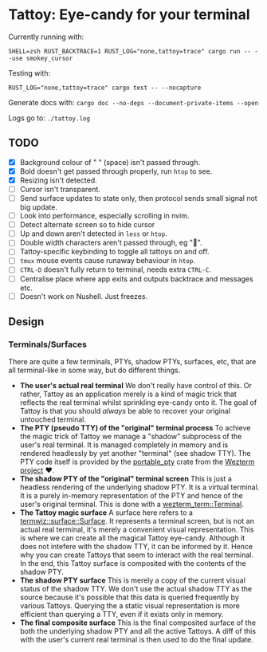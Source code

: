 # Tattoy: Eye-candy for your terminal

Currently running with:

```
SHELL=zsh RUST_BACKTRACE=1 RUST_LOG="none,tattoy=trace" cargo run -- --use smokey_cursor
```

Testing with:

```
RUST_LOG="none,tattoy=trace" cargo test -- --nocapture
```

Generate docs with:
`cargo doc --no-deps --document-private-items --open`

Logs go to: `./tattoy.log`

## TODO
* [x] Background colour of " " (space) isn't passed through.
* [x] Bold doesn't get passed through properly, run `htop` to see.
* [x] Resizing isn't detected.
* [ ] Cursor isn't transparent.
* [ ] Send surface updates to state only, then protocol sends small signal not big update.
* [ ] Look into performance, especially scrolling in nvim.
* [ ] Detect alternate screen so to hide cursor
* [ ] Up and down aren't detected in `less` or `htop`.
* [ ] Double width characters aren't passed through, eg "🦀".
* [ ] Tattoy-specific keybinding to toggle all tattoys on and off.
* [ ] `tmux` mouse events cause runaway behaviour in `htop`.
* [ ] `CTRL-D` doesn't fully return to terminal, needs extra `CTRL-C`.
* [ ] Centralise place where app exits and outputs backtrace and messages etc.
* [ ] Doesn't work on Nushell. Just freezes.

## Design

### Terminals/Surfaces
There are quite a few terminals, PTYs, shadow PTYs, surfaces, etc, that are all terminal-like in some way, but do different things.

* __The user's actual real terminal__ We don't really have control of this. Or rather, Tattoy as an application merely is a kind of magic trick that reflects the real terminal whilst sprinkling eye-candy onto it. The goal of Tattoy is that you should _always_ be able to recover your original untouched terminal.
* __The PTY (pseudo TTY) of the "original" terminal process__ To achieve the magic trick of Tattoy we manage a "shadow" subprocess of the user's real terminal. It is managed completely in memory and is rendered headlessly by yet another "terminal" (see shadow TTY). The PTY code itself is provided by the [portable_pty](https://docs.rs/portable-pty/latest/portable_pty/) crate from the [Wezterm project](https://github.com/wez/wezterm) ❤️.
* __The shadow PTY of the "original" terminal screen__ This is just a headless rendering of the underlying shadow PTY. It is a virtual terminal. It is a purely in-memory representation of the PTY and hence of the user's original terminal. This is done with a [wezterm_term::Terminal](https://github.com/wez/wezterm/blob/main/term/README.md).
* __The Tattoy magic surface__ A surface here refers to a [termwiz::surface::Surface](https://github.com/wez/wezterm/tree/main/termwiz). It represents a terminal screen, but is not an actual real terminal, it's merely a convenient visual representation. This is where we can create all the magical Tattoy eye-candy. Although it does not intefere with the shadow TTY, it can be informed by it. Hence why you can create Tattoys that seem to interact with the real terminal. In the end, this Tattoy surface is composited with the contents of the shadow PTY.
* __The shadow PTY surface__ This is merely a copy of the current visual status of the shadow TTY. We don't use the actual shadow TTY as the source because it's possible that this data is queried frequently by various Tattoys. Querying the a static visual representation is more efficient than querying a TTY, even if it exists only in memory.
* __The final composite surface__ This is the final composited surface of the both the underlying shadow PTY and all the active Tattoys. A diff of this with the user's current real terminal is then used to do the final update.

